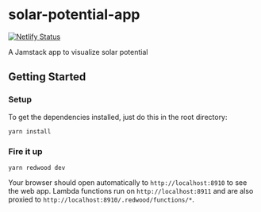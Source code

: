 # solar-potential-app

[![Netlify Status](https://api.netlify.com/api/v1/badges/1a1b8229-21a4-4e8a-bbd2-6b3fe5fe727f/deploy-status)](https://app.netlify.com/sites/solar-potential-app/deploys)

A Jamstack app to visualize solar potential

## Getting Started

### Setup

To get the dependencies installed, just do this in the root directory:

```terminal
yarn install
```

### Fire it up

```terminal
yarn redwood dev
```

Your browser should open automatically to `http://localhost:8910` to see the web app. Lambda functions run on `http://localhost:8911` and are also proxied to `http://localhost:8910/.redwood/functions/*`.
